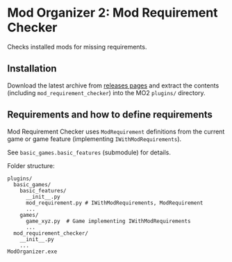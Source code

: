 # Mod Organizer 2: Mod Requirement Checker
Checks installed mods for missing requirements.

## Installation
Download the latest archive from [releases pages](../../releases/latest) and extract the
contents (including `mod_requirement_checker`) into the MO2 `plugins/` directory.

## Requirements and how to define requirements
Mod Requirement Checker uses `ModRequirement` definitions from the current game
or game feature (implementing `IWithModRequirements`).

See `basic_games.basic_features` (submodule) for details.

Folder structure:
```
plugins/
  basic_games/
    basic_features/
      __init__.py
      mod_requirement.py # IWithModRequirements, ModRequirement
      ...
    games/
      game_xyz.py  # Game implementing IWithModRequirements
      ...
  mod_requirement_checker/
    __init__.py
    ...
ModOrganizer.exe
```

